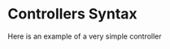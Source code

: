 # Controllers Syntax

Here is an example of a very simple controller 

<pre>

<?php 

namespace Controllers;

class SomeName {
    public function someFunction() {
        return Response::html("Hello there !");
    }
}

</pre>